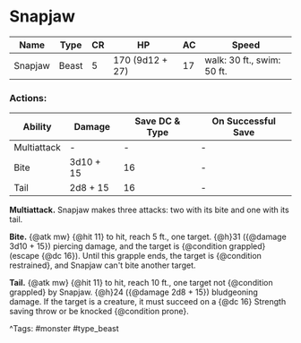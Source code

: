 # Snapjaw

| Name | Type | CR | HP | AC | Speed |
|------|------|----|----|----|-------|
| Snapjaw | Beast | 5 | 170 (9d12 + 27) | 17 | walk: 30 ft., swim: 50 ft. |

### Actions:

| Ability | Damage | Save DC & Type | On Successful Save |
|---------|--------|----------------|--------------------|
| Multiattack | - | - | - |
| Bite | 3d10 + 15 | 16 | - |
| Tail | 2d8 + 15 | 16 | - |


**Multiattack.** Snapjaw makes three attacks: two with its bite and one with its tail.

**Bite.** {@atk mw} {@hit 11} to hit, reach 5 ft., one target. {@h}31 ({@damage 3d10 + 15}) piercing damage, and the target is {@condition grappled} (escape {@dc 16}). Until this grapple ends, the target is {@condition restrained}, and Snapjaw can't bite another target.

**Tail.** {@atk mw} {@hit 11} to hit, reach 10 ft., one target not {@condition grappled} by Snapjaw. {@h}24 ({@damage 2d8 + 15}) bludgeoning damage. If the target is a creature, it must succeed on a {@dc 16} Strength saving throw or be knocked {@condition prone}.

^Tags: #monster #type_beast